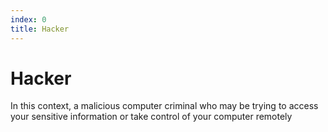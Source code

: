 ```yaml
---
index: 0
title: Hacker
---
```

# Hacker

In this context, a malicious computer criminal who may be trying to access your sensitive information or take control of your computer remotely
